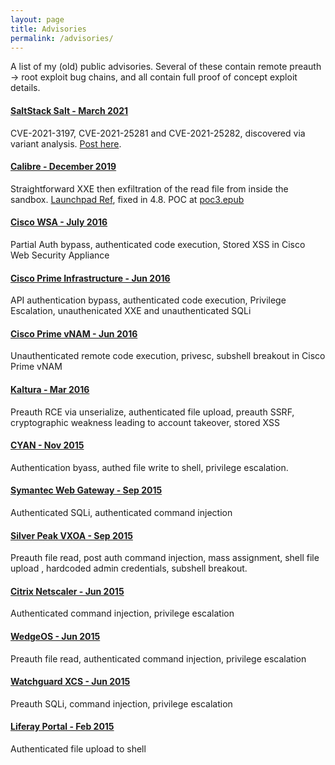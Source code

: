 ```yaml
---
layout: page
title: Advisories
permalink: /advisories/
---
```


A list of my (old) public advisories. Several of these contain remote preauth -> root exploit bug chains, and all contain full proof of concept exploit details.

#### [SaltStack Salt - March 2021](/uploads/salt.txt)
CVE-2021-3197, CVE-2021-25281 and CVE-2021-25282, discovered via variant analysis. [Post here](/posts/saltapi-vulns).

#### [Calibre - December 2019](/uploads/calibre-xxe.txt)
Straightforward XXE then exfiltration of the read file from inside the sandbox. [Launchpad Ref](https://bugs.launchpad.net/calibre/+bug/1857800), fixed in 4.8. POC at [poc3.epub](/uploads/poc3.epub)

#### [Cisco WSA - July 2016](https://web.archive.org/web/20171011143514/https://security-assessment.com/files/documents/advisory/Cisco-WSA-Advisory-release.pdf)
Partial Auth bypass, authenticated code execution, Stored XSS in Cisco Web Security Appliance

#### [Cisco Prime Infrastructure - Jun 2016](https://web.archive.org/web/20171111052901/https://security-assessment.com/files/documents/advisory/Cisco-Prime-Infrastructure-Release.pdf)
API authentication bypass, authenticated code execution, Privilege Escalation, unauthenicated XXE and unauthenticated SQLi

#### [Cisco Prime vNAM - Jun 2016](https://web.archive.org/web/20171111052922/https://security-assessment.com/files/documents/advisory/Cisco-Prime-vNam.pdf)
Unauthenticated remote code execution, privesc, subshell breakout in Cisco Prime vNAM

#### [Kaltura - Mar 2016](https://web.archive.org/web/20170223025622/https://security-assessment.com/files/documents/advisory/Kaltura-Multiple-Vulns.pdf)
Preauth RCE via unserialize, authenticated file upload, preauth SSRF, cryptographic weakness leading to account takeover, stored XSS

#### [CYAN - Nov 2015](https://web.archive.org/web/20171111053106/http://www.security-assessment.com/files/documents/advisory/Cyan%20Secure%20Web%20-%20Multiple%20Vulnerabilities.pdf)
Authentication byass, authed file write to shell, privilege escalation.

#### [Symantec Web Gateway - Sep 2015](https://web.archive.org/web/20171111055555/http://www.security-assessment.com/files/documents/advisory/Symantec-advisory-Final.pdf)
Authenticated SQLi, authenticated command injection

#### [Silver Peak VXOA - Sep 2015](https://web.archive.org/web/20171111055349/http://www.security-assessment.com/files/documents/advisory/Silverpeak-Advisory-Final.pdf)
Preauth file read, post auth command injection, mass assignment, shell file upload , hardcoded admin credentials, subshell breakout.

#### [Citrix Netscaler - Jun 2015](https://web.archive.org/web/20171111053025/http://www.security-assessment.com/files/documents/advisory/Citrix-Netscaler-Final.pdf)
Authenticated command injection, privilege escalation

#### [WedgeOS - Jun 2015](https://web.archive.org/web/20171111055904/http://www.security-assessment.com/files/documents/advisory/WedgeOS-Final.pdf)
Preauth file read, authenticated command injection, privilege escalation

#### [Watchguard XCS - Jun 2015](https://web.archive.org/web/20171111055843/http://www.security-assessment.com/files/documents/advisory/Watchguard-XCS-final.pdf)
Preauth SQLi, command injection, privilege escalation

#### [Liferay Portal - Feb 2015](https://web.archive.org/web/20171111054032/http://www.security-assessment.com/files/documents/advisory/LR-file-upload.pdf)
Authenticated file upload to shell
